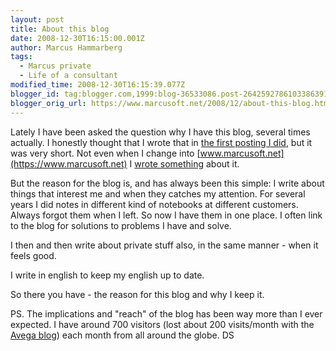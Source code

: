 ```yaml
---
layout: post
title: About this blog
date: 2008-12-30T16:15:00.001Z
author: Marcus Hammarberg
tags:
  - Marcus private
  - Life of a consultant
modified_time: 2008-12-30T16:15:39.077Z
blogger_id: tag:blogger.com,1999:blog-36533086.post-2642592786103386391
blogger_orig_url: https://www.marcusoft.net/2008/12/about-this-blog.html
---
```


Lately I have been asked the question why I have this blog, several times actually. I honestly thought that I wrote that in [the first posting I did](https://www.marcusoft.net/2006/10/marcus-on-net.html), but it was very short. Not even when I change into [www.marcusoft.net](https://www.marcusoft.net) I [wrote something](https://www.marcusoft.net/2007/08/new-url-wwwmarcusoftnet.html) about it.

But the reason for the blog is, and has always been this simple: I write about things that interest me and when they catches my attention. For several years I did notes in different kind of notebooks at different customers. Always forgot them when I left. So now I have them in one place. I often link to the blog for solutions to problems I have and solve.

I then and then write about private stuff also, in the same manner - when it feels good.

I write in english to keep my english up to date.

So there you have - the reason for this blog and why I keep it.

PS.
The implications and "reach" of the blog has been way more than I ever expected. I have around 700 visitors (lost about 200 visits/month with the [Avega blog](http://blog.avegagroup.se/MarcusHammarberg/default.aspx)) each month from all around the globe. DS
